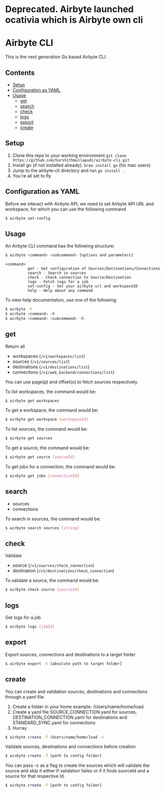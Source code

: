 # Deprecated. Airbyte launched ocativia which is Airbyte own cli

# Airbyte CLI

This is the next generation Go based Airbyte CLI.

## Contents
- [Setup](#setup)
- [Configuration as YAML](#configuration-as-yaml)
- [Usage](#usage)
  - [get](#get)
  - [search](#search)
  - [check](#check)
  - [logs](#logs)
  - [export](#export)
  - [create](#create)

##  Setup
1. Clone this repo to your working environment
   `git clone https://github.com/harshithmullapudi/airbyte-cli.git`
2. Install go (if not installed already).
   `brew install go` (for mac users)
3. Jump to the airbyte-cli directory and run
   `go install .`
4. You're all set to fly

##  Configuration as YAML
Before we interact with Airbyte API, we need to set Airbyte API URL and workspace, for which you can use the following command
```bash
$ airbyte set-config
```

##  Usage
An Airbyte CLI command has the following structure:
```bash
$ airbyte <command> <subcommand> [options and parameters]
```
```
<command>
          get - Get configuration of Sources/Destinations/Connections
          search - Search in sources
          check - Check connection to Source/Destination
          logs - Fetch logs for a job
          set-config - Set your airbyte url and workspaceID
          help - Help about any command
```
To view help documentation, use one of the following:
```bash
$ airbyte -h
$ airbyte <command> -h
$ airbyte <command> <subcommand> -h
```
## get
Return all
   - workspaces (`/v1/workspaces/list`)
   - sources (`/v1/sources/list`)
   - destinations (`/v1/destinations/list`)
   - connections (`/v1/web_backend/connections/list`)

You can use page(p) and offset(o) to fetch sources respectively.

To list workspaces, the command would be:
```bash
$ airbyte get workspaces
```
To get a workspace, the command would be:
```bash
$ airbyte get workspace [workspaceId]
```
To list sources, the command would be:
```bash
$ airbyte get sources
```
To get a source, the command would be:
```bash
$ airbyte get source [sourceId]
```
To get jobs for a connection, the command would be:
```bash
$ airbyte get jobs [connectionId]
```

## search
   - sources
   - connections

To search in sources, the command would be:
```bash
$ airbyte search sources [string]
```

## check
Validate
   - source (`/v1/sources/check_connection`)
   - destination (`/v1/destinations/check_connection`)

To validate a source, the command would be:
```bash
$ airbyte check source [sourceId]
```

## logs
Get logs for a job
```bash
$ airbyte logs [jobId]
```

## export
Export sources, connections and destinations to a target folder
```bash
$ airbyte export -t [absolute path to target folder]
```

## create

You can create and validation sources, destinations and connections through a yaml file.

1. Create a folder in your home example: /Users/name/home/load
2. Create a yaml file SOURCE_CONNECTION.yaml for sources, DESTINATION_CONNECTION.yaml for destinations and STANDARD_SYNC.yaml for connections
3. Hurray

```bash
$ airbyte create -f /Users/name/home/load -c
```


Validate sources, destinations and connections before creation
```bash
$ airbyte create -f [path to config folder]
```

You can pass -c as a flag to create the sources which will validate the source and skip it either if validation failes or if it finds sourceId and
a source for that respective Id.

```bash
$ airbyte create -f [path to config folder]
```
